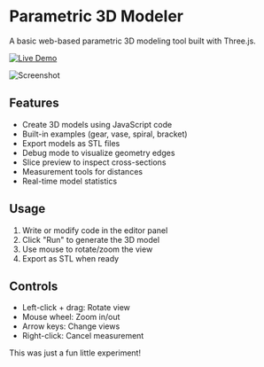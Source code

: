 # Parametric 3D Modeler

A basic web-based parametric 3D modeling tool built with Three.js.

[![Live Demo](https://img.shields.io/badge/Live_Demo-Online-green?style=for-the-badge&logo=github)](https://alkhemrt.github.io/Parametric-3D-Modeler/)

![Screenshot](https://github.com/user-attachments/assets/be6f0454-b704-428d-b3db-2d771b78e386)  


## Features
- Create 3D models using JavaScript code
- Built-in examples (gear, vase, spiral, bracket)
- Export models as STL files
- Debug mode to visualize geometry edges
- Slice preview to inspect cross-sections
- Measurement tools for distances
- Real-time model statistics

## Usage
1. Write or modify code in the editor panel
2. Click "Run" to generate the 3D model
3. Use mouse to rotate/zoom the view
4. Export as STL when ready

## Controls
- Left-click + drag: Rotate view
- Mouse wheel: Zoom in/out
- Arrow keys: Change views
- Right-click: Cancel measurement


This was just a fun little experiment!
